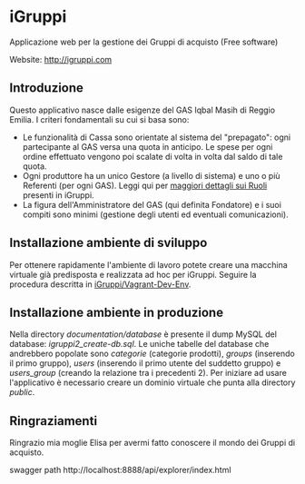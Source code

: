 iGruppi
=======

Applicazione web per la gestione dei Gruppi di acquisto (Free software)

Website: http://igruppi.com


Introduzione
------------
Questo applicativo nasce dalle esigenze del GAS Iqbal Masih di Reggio Emilia.
I criteri fondamentali su cui si basa sono:

 - Le funzionalità di Cassa sono orientate al sistema del "prepagato": ogni partecipante al GAS versa una quota in anticipo. Le spese per ogni ordine effettuato vengono poi scalate di volta in volta dal saldo di tale quota.
 - Ogni produttore ha un unico Gestore (a livello di sistema) e uno o più Referenti (per ogni GAS). Leggi qui per [maggiori dettagli sui Ruoli](https://github.com/iGruppi/iGruppi/wiki/Ruoli) presenti in iGruppi.
 - La figura dell'Amministratore del GAS (qui definita Fondatore) e i suoi compiti sono minimi (gestione degli utenti ed eventuali comunicazioni).


Installazione ambiente di sviluppo
-------------
Per ottenere rapidamente l'ambiente di lavoro potete creare una macchina virtuale già predisposta e realizzata ad hoc per iGruppi. Seguire la procedura descritta in [iGruppi/Vagrant-Dev-Env](https://github.com/iGruppi/Vagrant-Dev-Env).

Installazione ambiente in produzione
-------------
Nella directory _documentation/database_ è presente il dump MySQL del database: *igruppi2_create-db.sql*.
Le uniche tabelle del database che andrebbero popolate sono _categorie_ (categorie prodotti), _groups_ (inserendo il primo gruppo), _users_ (inserendo il primo utente del suddetto gruppo) e _users_group_ (creando la relazione tra i precedenti 2).
Per iniziare ad usare l'applicativo è necessario creare un dominio virtuale che punta alla directory *public*.


Ringraziamenti
--------------
Ringrazio mia moglie Elisa per avermi fatto conoscere il mondo dei Gruppi di acquisto.
 
swagger path http://localhost:8888/api/explorer/index.html

 
